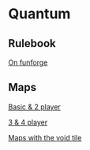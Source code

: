 # Quantum

## Rulebook
[On funforge](http://www.funforge.fr/US/files/quantum/Quantum_rules_US.pdf)

## Maps

[Basic & 2 player](https://games.kenakofer.com/static/images/freeplay/quantum/maps1.jpg)

[3 & 4 player](https://games.kenakofer.com/static/images/freeplay/quantum/maps2.jpg)

[Maps with the void tile](https://games.kenakofer.com/static/images/freeplay/quantum/maps_void.jpg)
